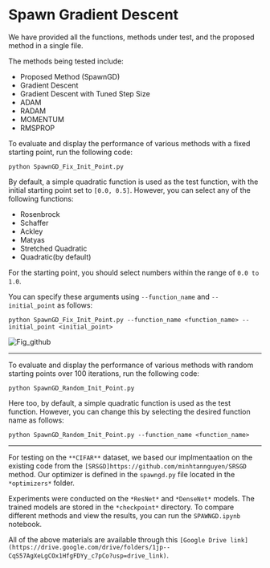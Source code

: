 # Spawn Gradient Descent
We have provided all the functions, methods under test, and the proposed method in a single file.

The methods being tested include:
- Proposed Method (SpawnGD)
- Gradient Descent
- Gradient Descent with Tuned Step Size
- ADAM
- RADAM
- MOMENTUM
- RMSPROP

To evaluate and display the performance of various methods with a fixed starting point, run the following code:

    python SpawnGD_Fix_Init_Point.py
  
By default, a simple quadratic function is used as the test function, with the initial starting point set to ‍‍‍‍`[0.0, 0.5]`. However, you can select any of the following functions:
- Rosenbrock
- Schaffer
- Ackley
- Matyas
- Stretched Quadratic
- Quadratic(by default)

For the starting point, you should select numbers within the range of `0.0 to 1.0`. 

You can specify these arguments using `--function_name` and `--initial_point` as follows:

    python SpawnGD_Fix_Init_Point.py --function_name <function_name> --initial_point <initial_point>

![Fig_github](https://github.com/user-attachments/assets/f0681ba7-2c3b-4d4d-af37-bdc4542b9e22)

----

To evaluate and display the performance of various methods with random starting points over 100 iterations, run the following code:

    python SpawnGD_Random_Init_Point.py
  
Here too, by default, a simple quadratic function is used as the test function. However, you can change this by selecting the desired function name as follows:

    python SpawnGD_Random_Init_Point.py --function_name <function_name>

----

For testing on the `**CIFAR**` dataset, we based our implmentaation on the existing code from the `[SRSGD]https://github.com/minhtannguyen/SRSGD` method. Our optimizer is defined in the `spawngd.py` file located in the `*optimizers*` folder. 

Experiments were conducted on the `*ResNet*` and `*DenseNet*` models. The trained models are stored in the `*checkpoint*` directory. To compare different methods and view the results, you can run the `SPAWNGD.ipynb` notebook. 

All of the above materials are available through this `[Google Drive link](https://drive.google.com/drive/folders/1jp--CqS57AgXeLgCOx1HfgFDYy_c7pCo?usp=drive_link)`.
